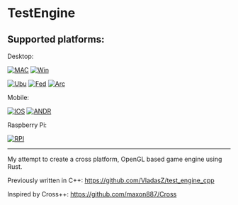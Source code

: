 # TestEngine

## Supported platforms:

[MAC1]: https://github.com/vladasz/test_engine/actions/workflows/mac.yml/badge.svg
[UBU1]: https://github.com/vladasz/test_engine/actions/workflows/ubuntu.yml/badge.svg
[FED1]: https://github.com/vladasz/test_engine/actions/workflows/fedora.yml/badge.svg
[ARC1]: https://github.com/vladasz/test_engine/actions/workflows/arch.yml/badge.svg
[WIN1]: https://github.com/vladasz/test_engine/actions/workflows/windows.yml/badge.svg
[IOSS1]: https://github.com/vladasz/test_engine/actions/workflows/ios.yml/badge.svg
[ANDR1]: https://github.com/vladasz/test_engine/actions/workflows/android.yml/badge.svg
[RPI1]: https://github.com/vladasz/test_engine/actions/workflows/raspberry.yml/badge.svg

[LMAC]: https://github.com/VladasZ/test_engine/actions/workflows/mac.yml
[LUBU]: https://github.com/VladasZ/test_engine/actions/workflows/ubuntu.yml
[LFED]: https://github.com/VladasZ/test_engine/actions/workflows/fedora.yml
[LARC]: https://github.com/VladasZ/test_engine/actions/workflows/arch.yml
[LWIN]: https://github.com/VladasZ/test_engine/actions/workflows/windows.yml
[LIOSD]: https://github.com/VladasZ/test_engine/actions/workflows/ios.yml
[ANDR]: https://github.com/VladasZ/test_engine/actions/workflows/android.yml
[RPI]: https://github.com/VladasZ/test_engine/actions/workflows/raspberry.yml

Desktop:

[![MAC][MAC1]][LMAC]
[![Win][WIN1]][LWIN]

[![Ubu][UBU1]][LUBU]
[![Fed][FED1]][LFED]
[![Arc][ARC1]][LARC]

Mobile:

[![IOS][IOSS1]][LIOSD]
[![ANDR][ANDR1]][ANDR]

Raspberry Pi:

[![RPI][RPI1]][RPI]


---

My attempt to create a cross platform, OpenGL based game engine using Rust.

Previously written in C++: https://github.com/VladasZ/test_engine_cpp

Inspired by Cross++: https://github.com/maxon887/Cross
